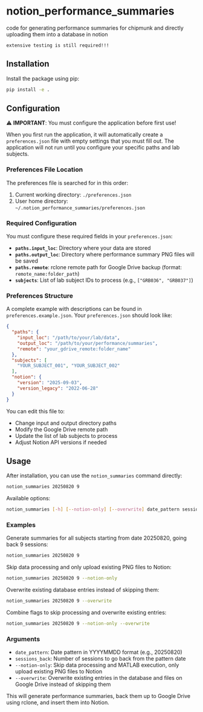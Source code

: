 # notion_performance_summaries
code for generating performance summaries for chipmunk and directly uploading them into a database in notion

`extensive testing is still required!!!`

## Installation

Install the package using pip:
```bash
pip install -e .
```

## Configuration

⚠️ **IMPORTANT**: You must configure the application before first use!

When you first run the application, it will automatically create a `preferences.json` file with empty settings that you must fill out. The application will not run until you configure your specific paths and lab subjects.

### Preferences File Location

The preferences file is searched for in this order:
1. Current working directory: `./preferences.json`
2. User home directory: `~/.notion_performance_summaries/preferences.json`

### Required Configuration

You must configure these required fields in your `preferences.json`:

- **`paths.input_loc`**: Directory where your data are stored
- **`paths.output_loc`**: Directory where performance summary PNG files will be saved
- **`paths.remote`**: rclone remote path for Google Drive backup (format: `remote_name:folder_path`)
- **`subjects`**: List of lab subject IDs to process (e.g., `["GRB036", "GRB037"]`)

### Preferences Structure

A complete example with descriptions can be found in `preferences.example.json`. Your `preferences.json` should look like:

```json
{
  "paths": {
    "input_loc": "/path/to/your/lab/data",
    "output_loc": "/path/to/your/performance/summaries",
    "remote": "your_gdrive_remote:folder_name"
  },
  "subjects": [
    "YOUR_SUBJECT_001", "YOUR_SUBJECT_002"
  ],
  "notion": {
    "version": "2025-09-03",
    "version_legacy": "2022-06-28"
  }
}
```

You can edit this file to:
- Change input and output directory paths
- Modify the Google Drive remote path
- Update the list of lab subjects to process
- Adjust Notion API versions if needed

## Usage

After installation, you can use the `notion_summaries` command directly:

```bash
notion_summaries 20250820 9
```

Available options:
```bash
notion_summaries [-h] [--notion-only] [--overwrite] date_pattern sessions_back
```

### Examples

Generate summaries for all subjects starting from date 20250820, going back 9 sessions:
```bash
notion_summaries 20250820 9
```

Skip data processing and only upload existing PNG files to Notion:
```bash
notion_summaries 20250820 9 --notion-only
```

Overwrite existing database entries instead of skipping them:
```bash
notion_summaries 20250820 9 --overwrite
```

Combine flags to skip processing and overwrite existing entries:
```bash
notion_summaries 20250820 9 --notion-only --overwrite
```

### Arguments

- `date_pattern`: Date pattern in YYYYMMDD format (e.g., 20250820)
- `sessions_back`: Number of sessions to go back from the pattern date
- `--notion-only`: Skip data processing and MATLAB execution, only upload existing PNG files to Notion
- `--overwrite`: Overwrite existing entries in the database and files on Google Drive instead of skipping them

This will generate performance summaries, back them up to Google Drive using rclone, and insert them into Notion.
